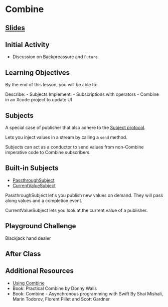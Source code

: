 <!-- Run this slideshow via the following command: -->
<!-- reveal-md README.md -w -->


<!-- .slide: class="header" -->

# Combine

## [Slides](https://make-school-courses.github.io/MOB-2.4-Advanced-Architectural-Patterns-in-iOS/Slides/Combine-Pt.2/README.html ':ignore')

<!-- > -->

## Initial Activity

- Discussion on Backpreassure and `Future`.

<!-- > -->

## Learning Objectives

By the end of this lesson, you will be able to:

Describe:
    - Subjects
Implement:
    - Subscriptions with operators
    - Combine in an Xcode project to update UI

<!-- > -->

## Subjects

A special case of publisher that also adhere to the [Subject protocol](https://developer.apple.com/documentation/combine/subject). 

Lets you inject values in a stream by calling a `send` method.

<aside class = "notes">
Subjects can act as a conductor to send values from non-Combine imperative code to Combine subscribers.
</aside>

<!-- > -->

## Built-in Subjects

- [PassthroughSubject](https://heckj.github.io/swiftui-notes/#reference-passthroughsubject)
- [CurrentValueSubject](https://heckj.github.io/swiftui-notes/#reference-currentvaluesubject)

<aside class ="notes">
PassthroughSubject let's you publish new values on demand. They will pass along values and a completion event.

CurrentValueSubject lets you look at the current value of a publisher.
</aside>

<!-- > -->

## Playground Challenge

Blackjack hand dealer

<!-- > -->

## After Class



<!-- > -->

## Additional Resources

- [Using Combine](https://heckj.github.io/swiftui-notes/#coreconcepts-publisher-subscriber)
- Book: Practical Combine by Donny Walls
- Book: Combine - Asynchronous programming with Swift By Shai Mishali, Marin Todorov, Florent Pillet and Scott Gardner
